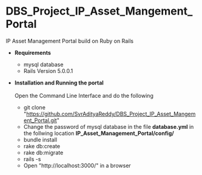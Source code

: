 # DBS_Project_IP_Asset_Mangement_Portal
IP Asset Management Portal build on Ruby on Rails<br/>

* **Requirements**
  * mysql database
  * Rails Version 5.0.0.1

* **Installation and Running the portal** <br/> <br/>
  Open the Command Line Interface and do the following <br/>
  * git clone "https://github.com/SvrAdityaReddy/DBS_Project_IP_Asset_Mangement_Portal.git"
  * Change the password of mysql database in the file **database.yml** in the follwing location **IP_Asset_Management_Portal/config/**
  * bundle install
  * rake db:create
  * rake db:migrate
  * rails -s
  * Open "http://localhost:3000/" in a browser